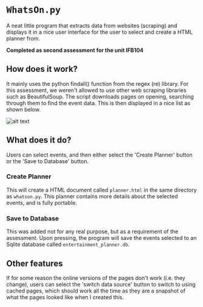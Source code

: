 # `WhatsOn.py`
A neat little program that extracts data from websites (scraping) and displays it in a nice user interface for the user to select and create a HTML planner from.

**Completed as second assessment for the unit IFB104**

## How does it work?
It mainly uses the python findall() function from the regex (re) library. For this assessment, we weren't allowed to use other web scraping libraries such as BeautifulSoup. The script downloads pages on opening, searching through them to find the event data. This is then displayed in a nice list as shown below.

![alt text](https://i.imgur.com/U1lgcRt.png, 'Example user interface')

## What does it do?
Users can select events, and then either select the 'Create Planner' button or the 'Save to Database' button.
### Create Planner
This will create a HTML document called `planner.html` in the same directory as `whatson.py`. This planner contains more details about the selected events, and is fully portable. 

### Save to Database
This was added not for any real purpose, but as a requirement of the assessment. Upon pressing, the program will save the events selected to an Sqlite database called `entertainment_planner.db`.

## Other features
If for some reason the online versions of the pages don't work (i.e. they change), users can select the 'switch data source' button to switch to using cached pages, which should work all the time as they are a snapshot of what the pages looked like when I created this. 
